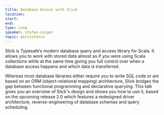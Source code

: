 ```yaml
---
title: Database Access with Slick
location: 
start: 
end: 
type: Long
speaker: stefan-zeiger
topic: persistence
---
```


Slick is Typesafe‘s modern database query and access library for Scala. It allows you to work with stored data almost as if you were using Scala collections while at the same time giving you full control over when a database access happens and which data is transferred.

Whereas most database libraries either require you to write SQL code or are based on an ORM (object-relational mapping) architecture, Slick bridges the gap between functional programming and declarative querying. This talk gives you an overview of Slick's design and shows you how to use it, based on the upcoming release 2.0 which features a redesigned driver architecture, reverse-engineering of database schemas and query scheduling.
